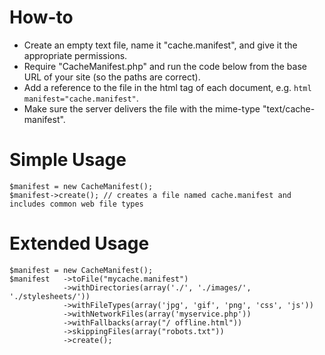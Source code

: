 # How-to
* Create an empty text file, name it "cache.manifest", and give it the appropriate permissions.
* Require "CacheManifest.php" and run the code below from the base URL of your site (so the paths are correct).
* Add a reference to the file in the html tag of each document, e.g. <code>html manifest="cache.manifest"</code>.
* Make sure the server delivers the file with the mime-type "text/cache-manifest".

# Simple Usage
	$manifest = new CacheManifest();
	$manifest->create(); // creates a file named cache.manifest and includes common web file types

# Extended Usage
	$manifest = new CacheManifest();
	$manifest	->toFile("mycache.manifest")
				->withDirectories(array('./', './images/', './stylesheets/'))
				->withFileTypes(array('jpg', 'gif', 'png', 'css', 'js'))
				->withNetworkFiles(array('myservice.php'))
				->withFallbacks(array("/ offline.html"))
				->skippingFiles(array("robots.txt"))
				->create();